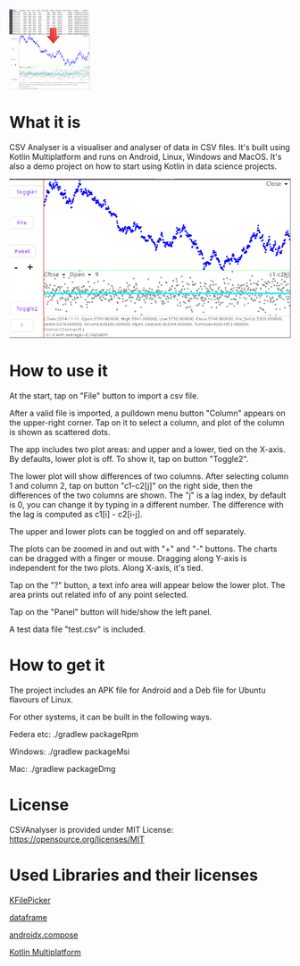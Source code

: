 ![CSVAnalyser-logotype](./Images/icon.png)

# What it is

CSV Analyser is a visualiser and analyser of data in CSV files.  It's built using Kotlin Multiplatform and runs on Android, Linux, Windows and MacOS.  It's also a demo project on how to start using Kotlin in data science projects.

<img src="./Images/Screen Shot.png"/>

# How to use it

At the start, tap on "File" button to import a csv file.

After a valid file is imported, a pulldown menu button "Column" appears on the upper-right corner.  Tap on it to select a column, and plot of the column is shown as scattered dots.

The app includes two plot areas: and upper and a lower, tied on the X-axis.  By defaults, lower plot is off.  To show it, tap on button "Toggle2".  

The lower plot will show differences of two columns.  After selecting column 1 and column 2, tap on button "c1-c2[j]" on the right side, then the differences of the two columns are shown.  The "j" is a lag index, by default is 0, you can change it by typing in a different number.  The difference with the lag is computed as c1[i] - c2[i-j].

The upper and lower plots can be toggled on and off separately.

The plots can be zoomed in and out with "+" and "-" buttons.  The charts can be dragged with a finger or mouse.  Dragging along Y-axis is independent for the two plots.  Along X-axis, it's tied.

Tap on the "?" button, a text info area will appear below the lower plot.  The area prints out related info of any point selected.

Tap on the "Panel" button will hide/show the left panel.

A test data file "test.csv" is included.

# How to get it

The project includes an APK file for Android and a Deb file for Ubuntu flavours of Linux.

For other systems, it can be built in the following ways.

Federa etc: ./gradlew packageRpm

Windows:    ./gradlew packageMsi

Mac:        ./gradlew packageDmg

# License

CSVAnalyser is provided under MIT License: https://opensource.org/licenses/MIT

# Used Libraries and their licenses

[KFilePicker](https://github.com/Tlaster/KFilePicker)

[dataframe](https://github.com/Kotlin/dataframe)

[androidx.compose](https://developer.android.com/jetpack/compose)

[Kotlin Multiplatform](https://kotlinlang.org/docs/multiplatform.html)